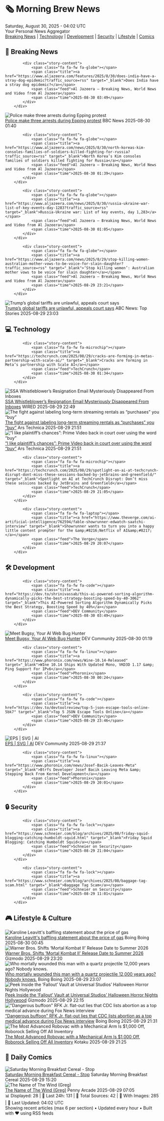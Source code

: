 <!-- Processing 54 RSS feeds at 2025-08-30 04:01:55 UTC -->
<!-- Processing: XKCD -->
<!-- Processing: Garfield -->
<!-- Processing: Dilbert -->
<!-- Processing: Cyanide & Happiness -->
<!-- Processing: Questionable Content -->
<!-- Processing: Dinosaur Comics -->
<!-- Processing: CNN Top Stories -->
<!-- Processing: BBC Breaking News -->
<!-- Processing: Al Jazeera Breaking News -->
<!-- Processing: CBC News -->
<!-- Error processing https://rss.cbc.ca/lineup/topstories.xml: The read operation timed out -->
<!-- Processing: Reuters Top News -->
<!-- Processing: Reuters World News -->
<!-- Processing: Guardian World News -->
<!-- Processing: Sky News World -->
<!-- Processing: TechCrunch -->
<!-- Processing: The Verge -->
<!-- Processing: Ars Technica -->
<!-- Processing: Dev.to -->
<!-- Processing: StackOverflow Blog -->
<!-- Processing: Phoronix Linux News -->
<!-- Processing: DistroWatch -->
<!-- Processing: Ubuntu Blog -->
<!-- Processing: Martin Fowler -->
<!-- Processing: Coding Horror -->
<!-- Processing: Boing Boing -->
<!-- Generated 4 new posts out of 25 feeds processed -->
<div class="newspaper-header">
    <h1 class="newspaper-title">🗞️ Morning Brew News</h1>
    <div class="newspaper-date">Saturday, August 30, 2025 - 04:02 UTC</div>
    <div class="newspaper-subtitle">Your Personal News Aggregator</div>
</div>

<div class="newspaper-nav">
    <a href="#breaking">Breaking News</a> |
    <a href="#tech">Technology</a> |
    <a href="#dev">Development</a> |
    <a href="#security">Security</a> |
    <a href="#lifestyle">Lifestyle</a> |
    <a href="#webcomics">Comics</a>
</div>

<div class="news-section breaking-news" id="breaking">
<h2 class="section-header">🚨 Breaking News</h2>
<div class="stories-container">
<div class="story">
            
            <div class="story-content">
                <span class="fa fa-fw fa-globe"></span>
                <span class="title"><a href="https://www.aljazeera.com/features/2025/8/30/does-india-have-a-stray-dog-epidemic?traffic_source=rss" target="_blank">Does India have a stray dog epidemic?</a></span>
                <span class="feed">Al Jazeera – Breaking News, World News and Video from Al Jazeera</span>
                <span class="time">2025-08-30 03:49</span>
            </div>
        </div>
<div class="story">
            <img src="https://ichef.bbci.co.uk/ace/standard/240/cpsprodpb/0810/live/ba4368f0-853b-11f0-84c8-99de564f0440.jpg" alt="Police make three arrests during Epping protest" class="story-image" loading="lazy" onerror="this.style.display='none'">
            <div class="story-content">
                <span class="fa fa-fw fa-flag"></span>
                <span class="title"><a href="https://www.bbc.com/news/articles/c24z0105m24o?at_medium=RSS&at_campaign=rss" target="_blank">Police make three arrests during Epping protest</a></span>
                <span class="feed">BBC News</span>
                <span class="time">2025-08-30 01:40</span>
            </div>
        </div>
<div class="story">
            
            <div class="story-content">
                <span class="fa fa-fw fa-globe"></span>
                <span class="title"><a href="https://www.aljazeera.com/news/2025/8/30/north-koreas-kim-consoles-families-of-soldiers-killed-fighting-for-russia?traffic_source=rss" target="_blank">North Korea’s Kim consoles families of soldiers killed fighting for Russia</a></span>
                <span class="feed">Al Jazeera – Breaking News, World News and Video from Al Jazeera</span>
                <span class="time">2025-08-30 01:39</span>
            </div>
        </div>
<div class="story">
            
            <div class="story-content">
                <span class="fa fa-fw fa-globe"></span>
                <span class="title"><a href="https://www.aljazeera.com/news/2025/8/30/russia-ukraine-war-list-of-key-events-day-1283?traffic_source=rss" target="_blank">Russia-Ukraine war: List of key events, day 1,283</a></span>
                <span class="feed">Al Jazeera – Breaking News, World News and Video from Al Jazeera</span>
                <span class="time">2025-08-30 01:05</span>
            </div>
        </div>
<div class="story">
            
            <div class="story-content">
                <span class="fa fa-fw fa-globe"></span>
                <span class="title"><a href="https://www.aljazeera.com/news/2025/8/29/stop-killing-women-australian-mother-vows-to-be-voice-for-slain-daughter?traffic_source=rss" target="_blank">‘Stop killing women’: Australian mother vows to be voice for slain daughter</a></span>
                <span class="feed">Al Jazeera – Breaking News, World News and Video from Al Jazeera</span>
                <span class="time">2025-08-29 23:21</span>
            </div>
        </div>
<div class="story">
            <img src="https://s.abcnews.com/images/US/2232255631_1756385400284_hpMain_4x3t_384.jpg" alt="Trump’s global tariffs are unlawful, appeals court says" class="story-image" loading="lazy" onerror="this.style.display='none'">
            <div class="story-content">
                <span class="fa fa-fw fa-tv"></span>
                <span class="title"><a href="https://abcnews.go.com/US/trumps-global-tariffs-unlawful-appeals-court/story?id=125110624" target="_blank">Trump’s global tariffs are unlawful, appeals court says</a></span>
                <span class="feed">ABC News: Top Stories</span>
                <span class="time">2025-08-29 23:03</span>
            </div>
        </div>
</div>
</div>
<div class="news-section tech-news" id="tech">
<h2 class="section-header">💻 Technology</h2>
<div class="stories-container">
<div class="story">
            
            <div class="story-content">
                <span class="fa fa-fw fa-microchip"></span>
                <span class="title"><a href="https://techcrunch.com/2025/08/29/cracks-are-forming-in-metas-partnership-with-scale-ai/" target="_blank">Cracks are forming in Meta’s partnership with Scale AI</a></span>
                <span class="feed">TechCrunch</span>
                <span class="time">2025-08-30 01:34</span>
            </div>
        </div>
<div class="story">
            <img src="https://media.wired.com/photos/68b2140793c9308bcfbdfe78/master/pass/politics_socialsecurityleak_GettyImages-2207558225.jpg" alt="SSA Whistleblower’s Resignation Email Mysteriously Disappeared From Inboxes" class="story-image" loading="lazy" onerror="this.style.display='none'">
            <div class="story-content">
                <span class="fa fa-fw fa-bolt"></span>
                <span class="title"><a href="https://www.wired.com/story/charles-borges-resignation-email-disappearance/" target="_blank">SSA Whistleblower’s Resignation Email Mysteriously Disappeared From Inboxes</a></span>
                <span class="feed">WIRED</span>
                <span class="time">2025-08-29 22:49</span>
            </div>
        </div>
<div class="story">
            <img src="https://cdn.arstechnica.net/wp-content/uploads/2025/08/GettyImages-1426070870-500x500.jpg" alt="The fight against labeling long-term streaming rentals as “purchases” you “buy”" class="story-image" loading="lazy" onerror="this.style.display='none'">
            <div class="story-content">
                <span class="fa fa-fw fa-cog"></span>
                <span class="title"><a href="https://arstechnica.com/gadgets/2025/08/i-like-plaintiffs-chances-prime-video-back-in-court-over-using-the-word-buy/" target="_blank">The fight against labeling long-term streaming rentals as “purchases” you “buy”</a></span>
                <span class="feed">Ars Technica</span>
                <span class="time">2025-08-29 21:51</span>
            </div>
        </div>
<div class="story">
            <img src="https://cdn.arstechnica.net/wp-content/uploads/2025/08/GettyImages-1426070870-500x500.jpg" alt="“I like plaintiff’s chances”: Prime Video back in court over using the word “buy”" class="story-image" loading="lazy" onerror="this.style.display='none'">
            <div class="story-content">
                <span class="fa fa-fw fa-cog"></span>
                <span class="title"><a href="https://arstechnica.com/gadgets/2025/08/i-like-plaintiffs-chances-prime-video-back-in-court-over-using-the-word-buy/" target="_blank">“I like plaintiff’s chances”: Prime Video back in court over using the word “buy”</a></span>
                <span class="feed">Ars Technica</span>
                <span class="time">2025-08-29 21:51</span>
            </div>
        </div>
<div class="story">
            
            <div class="story-content">
                <span class="fa fa-fw fa-microchip"></span>
                <span class="title"><a href="https://techcrunch.com/2025/08/29/spotlight-on-ai-at-techcrunch-disrupt-dont-miss-these-sessions-backed-by-jetbrains-and-greenfield/" target="_blank">Spotlight on AI at TechCrunch Disrupt: Don’t miss these sessions backed by JetBrains and Greenfield</a></span>
                <span class="feed">TechCrunch</span>
                <span class="time">2025-08-29 21:05</span>
            </div>
        </div>
<div class="story">
            
            <div class="story-content">
                <span class="fa fa-fw fa-laptop"></span>
                <span class="title"><a href="https://www.theverge.com/ai-artificial-intelligence/762594/fable-showrunner-edwatch-saatchi-interview" target="_blank">Showrunner wants to turn you into a happy little content prompter for the &amp;#8216;Netflix of AI&amp;#8217;</a></span>
                <span class="feed">The Verge</span>
                <span class="time">2025-08-29 20:07</span>
            </div>
        </div>
</div>
</div>
<div class="news-section dev-news" id="dev">
<h2 class="section-header">🛠️ Development</h2>
<div class="stories-container">
<div class="story">
            
            <div class="story-content">
                <span class="fa fa-fw fa-code"></span>
                <span class="title"><a href="https://dev.to/shrinivassab/this-ai-powered-sorting-algorithm-dynamically-picks-the-best-strategy-boosting-speed-by-40-3062" target="_blank">This AI-Powered Sorting Algorithm Dynamically Picks the Best Strategy, Boosting Speed by 40%</a></span>
                <span class="feed">DEV Community</span>
                <span class="time">2025-08-30 03:49</span>
            </div>
        </div>
<div class="story">
            <img src="https://media2.dev.to/dynamic/image/width=800%2Cheight=%2Cfit=scale-down%2Cgravity=auto%2Cformat=auto/https%3A%2F%2Fdev-to-uploads.s3.amazonaws.com%2Fuploads%2Farticles%2Fni3emj5hlgdy3mo020e1.png" alt="Meet Bugsy, Your AI Web Bug Hunter" class="story-image" loading="lazy" onerror="this.style.display='none'">
            <div class="story-content">
                <span class="fa fa-fw fa-code"></span>
                <span class="title"><a href="https://dev.to/isah_alamin_93d4e4d2ab01f/meet-bugsy-your-ai-web-bug-hunter-4dm3" target="_blank">Meet Bugsy, Your AI Web Bug Hunter</a></span>
                <span class="feed">DEV Community</span>
                <span class="time">2025-08-30 01:19</span>
            </div>
        </div>
<div class="story">
            
            <div class="story-content">
                <span class="fa fa-fw fa-linux"></span>
                <span class="title"><a href="https://www.phoronix.com/news/Wine-10.14-Released" target="_blank">WIne 10.14 Ships With Updated Mono, VKD3D 1.17 &amp; Ping Support For IPv6</a></span>
                <span class="feed">Phoronix</span>
                <span class="time">2025-08-30 00:24</span>
            </div>
        </div>
<div class="story">
            
            <div class="story-content">
                <span class="fa fa-fw fa-code"></span>
                <span class="title"><a href="https://dev.to/devtoolreview/top-5-json-escape-tools-online-5bk7" target="_blank">Top 5 JSON Escape Tools Online</a></span>
                <span class="feed">DEV Community</span>
                <span class="time">2025-08-29 23:46</span>
            </div>
        </div>
<div class="story">
            <img src="https://media2.dev.to/dynamic/image/width=800%2Cheight=%2Cfit=scale-down%2Cgravity=auto%2Cformat=auto/https%3A%2F%2Fdev-to-uploads.s3.amazonaws.com%2Fuploads%2Farticles%2F93xizhx2zuyi6ir90t7m.png" alt="EPS | SVG | AI" class="story-image" loading="lazy" onerror="this.style.display='none'">
            <div class="story-content">
                <span class="fa fa-fw fa-code"></span>
                <span class="title"><a href="https://dev.to/koshirok096/eps-svg-ai-24pp" target="_blank">EPS | SVG | AI</a></span>
                <span class="feed">DEV Community</span>
                <span class="time">2025-08-29 21:37</span>
            </div>
        </div>
<div class="story">
            
            <div class="story-content">
                <span class="fa fa-fw fa-linux"></span>
                <span class="title"><a href="https://www.phoronix.com/news/Josef-Bacik-Leaves-Meta" target="_blank">Btrfs Developer Josef Bacik Leaving Meta &amp; Stepping Back From Kernel Development</a></span>
                <span class="feed">Phoronix</span>
                <span class="time">2025-08-29 20:01</span>
            </div>
        </div>
</div>
</div>
<div class="news-section security-news" id="security">
<h2 class="section-header">🔒 Security</h2>
<div class="stories-container">
<div class="story">
            
            <div class="story-content">
                <span class="fa fa-fw fa-lock"></span>
                <span class="title"><a href="https://www.schneier.com/blog/archives/2025/08/friday-squid-blogging-catching-humboldt-squid.html" target="_blank">Friday Squid Blogging: Catching Humboldt Squid</a></span>
                <span class="feed">Schneier on Security</span>
                <span class="time">2025-08-29 21:04</span>
            </div>
        </div>
<div class="story">
            
            <div class="story-content">
                <span class="fa fa-fw fa-lock"></span>
                <span class="title"><a href="https://www.schneier.com/blog/archives/2025/08/baggage-tag-scam.html" target="_blank">Baggage Tag Scam</a></span>
                <span class="feed">Schneier on Security</span>
                <span class="time">2025-08-29 11:01</span>
            </div>
        </div>
</div>
</div>
<div class="news-section lifestyle-news" id="lifestyle">
<h2 class="section-header">🎮 Lifestyle & Culture</h2>
<div class="stories-container">
<div class="story">
            <img src="https://i0.wp.com/boingboing.net/wp-content/uploads/2025/02/Leavitt-1.jpeg?fit=1080%2C592&amp;quality=60&amp;ssl=1" alt="Karoline Leavitt&#x27;s baffling statement about the price of gas" class="story-image" loading="lazy" onerror="this.style.display='none'">
            <div class="story-content">
                <span class="fa fa-fw fa-arrow-right"></span>
                <span class="title"><a href="https://boingboing.net/2025/08/29/karoline-leavitts-baffling-statement-about-the-price-of-gas.html" target="_blank">Karoline Leavitt&#x27;s baffling statement about the price of gas</a></span>
                <span class="feed">Boing Boing</span>
                <span class="time">2025-08-30 00:45</span>
            </div>
        </div>
<div class="story">
            <img src="https://gizmodo.com/app/uploads/2025/08/Mortal-Kombat-II-Warner-Bros.jpg" alt="Warner Bros. Shifts ‘Mortal Kombat II’ Release Date to Summer 2026" class="story-image" loading="lazy" onerror="this.style.display='none'">
            <div class="story-content">
                <span class="fa fa-fw fa-computer"></span>
                <span class="title"><a href="https://gizmodo.com/warner-bros-shifts-mortal-kombat-ii-release-date-to-summer-2026-2000650940" target="_blank">Warner Bros. Shifts ‘Mortal Kombat II’ Release Date to Summer 2026</a></span>
                <span class="feed">Gizmodo</span>
                <span class="time">2025-08-29 23:20</span>
            </div>
        </div>
<div class="story">
            <img src="https://i0.wp.com/boingboing.net/wp-content/uploads/2025/08/A.-Wilshaw-C.M.-Stimpson-Stimpson-et-al.-2025.jpg?fit=1080%2C718&amp;quality=60&amp;ssl=1" alt="Who mortally wounded this man with a quartz projectile 12,000 years ago? Nobody knows." class="story-image" loading="lazy" onerror="this.style.display='none'">
            <div class="story-content">
                <span class="fa fa-fw fa-arrow-right"></span>
                <span class="title"><a href="https://boingboing.net/2025/08/29/who-mortally-wounded-this-man-with-a-quartz-projectile-12000-years-ago-nobody-knows.html" target="_blank">Who mortally wounded this man with a quartz projectile 12,000 years ago? Nobody knows.</a></span>
                <span class="feed">Boing Boing</span>
                <span class="time">2025-08-29 23:07</span>
            </div>
        </div>
<div class="story">
            <img src="https://gizmodo.com/app/uploads/2025/08/Fallout-vault-.jpg" alt="Peek Inside the ‘Fallout’ Vault at Universal Studios’ Halloween Horror Nights Hollywood" class="story-image" loading="lazy" onerror="this.style.display='none'">
            <div class="story-content">
                <span class="fa fa-fw fa-computer"></span>
                <span class="title"><a href="https://gizmodo.com/peek-inside-the-fallout-vault-at-universal-studios-halloween-horror-nights-hollywood-2000650788" target="_blank">Peek Inside the ‘Fallout’ Vault at Universal Studios’ Halloween Horror Nights Hollywood</a></span>
                <span class="feed">Gizmodo</span>
                <span class="time">2025-08-29 22:15</span>
            </div>
        </div>
<div class="story">
            <img src="https://i0.wp.com/boingboing.net/wp-content/uploads/2025/08/rfk-jr.jpg?fit=1200%2C800&amp;quality=60&amp;ssl=1" alt="&quot;Dangerous buffoon&quot; RFK Jr. flat-out lies that CDC lists abortion as a top medical advance during Fox News interview" class="story-image" loading="lazy" onerror="this.style.display='none'">
            <div class="story-content">
                <span class="fa fa-fw fa-arrow-right"></span>
                <span class="title"><a href="https://boingboing.net/2025/08/29/kennedy-abortion-lies.html" target="_blank">&quot;Dangerous buffoon&quot; RFK Jr. flat-out lies that CDC lists abortion as a top medical advance during Fox News interview</a></span>
                <span class="feed">Boing Boing</span>
                <span class="time">2025-08-29 21:31</span>
            </div>
        </div>
<div class="story">
            <img src="https://kotaku.com/app/uploads/2025/08/roborock-saros-z70.jpg" alt="The Most Advanced Robovac with a Mechanical Arm Is $1,000 Off, Roborock Selling Off All Inventory" class="story-image" loading="lazy" onerror="this.style.display='none'">
            <div class="story-content">
                <span class="fa fa-fw fa-gamepad"></span>
                <span class="title"><a href="https://kotaku.com/the-most-advanced-robovac-with-a-mechanical-arm-is-1000-off-roborock-selling-off-all-inventory-2000621455" target="_blank">The Most Advanced Robovac with a Mechanical Arm Is $1,000 Off, Roborock Selling Off All Inventory</a></span>
                <span class="feed">Kotaku</span>
                <span class="time">2025-08-29 21:25</span>
            </div>
        </div>
</div>
</div>
<div class="news-section webcomics-section" id="webcomics">
<h2 class="section-header">🎨 Daily Comics</h2>
<div class="stories-container">
<div class="story">
            <img src="https://www.smbc-comics.com/comics/1756237014-20250829.png" alt="Saturday Morning Breakfast Cereal - Stop" class="story-image" loading="lazy" onerror="this.style.display='none'">
            <div class="story-content">
                <span class="fa fa-fw fa-smile"></span>
                <span class="title"><a href="https://www.smbc-comics.com/comic/stop-3" target="_blank">Saturday Morning Breakfast Cereal - Stop</a></span>
                <span class="feed">Saturday Morning Breakfast Cereal</span>
                <span class="time">2025-08-29 15:20</span>
            </div>
        </div>
<div class="story">
            <img src="https://assets.penny-arcade.com/news/pax3.SbZkXH4P.png" alt="The Name of The Wind (Greg)" class="story-image" loading="lazy" onerror="this.style.display='none'">
            <div class="story-content">
                <span class="fa fa-fw fa-gamepad"></span>
                <span class="title"><a href="https://www.penny-arcade.com/news/post/2025/08/29/the-name-of-the-wind-greg" target="_blank">The Name of The Wind (Greg)</a></span>
                <span class="feed">Penny Arcade</span>
                <span class="time">2025-08-29 07:05</span>
            </div>
        </div>
</div>
</div>

<div class="newspaper-footer">
    <div class="stats">
        📊 Displayed: 28 | 📅 Last 24h: 131 | 📡 Total Sources: 42 | 📸 With Images: 285 |
        🔄 Last Updated: 04:02 UTC
    </div>
    <div class="footer-note">
        Showing recent articles (max 6 per section) • Updated every hour • Built with ❤️ using RSS feeds
    </div>
</div>

